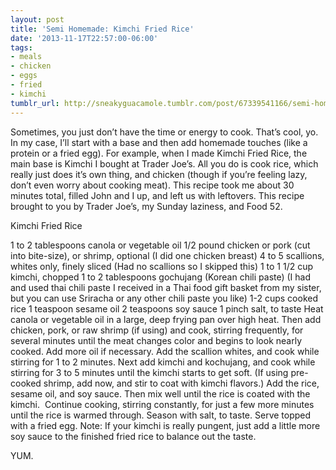 ```yaml
---
layout: post
title: 'Semi Homemade: Kimchi Fried Rice'
date: '2013-11-17T22:57:00-06:00'
tags:
- meals
- chicken
- eggs
- fried
- kimchi
tumblr_url: http://sneakyguacamole.tumblr.com/post/67339541166/semi-homemade-kimchi-fried-rice
---
```

Sometimes, you just don’t have the time or energy to cook. That’s cool, yo. In my case, I’ll start with a base and then add homemade touches (like a protein or a fried egg). For example, when I made Kimchi Fried Rice, the main base is Kimchi I bought at Trader Joe’s. All you do is cook rice, which really just does it’s own thing, and chicken (though if you’re feeling lazy, don’t even worry about cooking meat). This recipe took me about 30 minutes total, filled John and I up, and left us with leftovers.
This recipe brought to you by Trader Joe’s, my Sunday laziness, and Food 52.

Kimchi Fried Rice


1 to 2 tablespoons canola or vegetable oil
1/2 pound chicken or pork (cut into bite-size), or shrimp, optional (I did one chicken breast)
4 to 5 scallions, whites only, finely sliced (Had no scallions so I skipped this)
1 to 1 1/2 cup kimchi, chopped
1 to 2 tablespoons gochujang (Korean chili paste) (I had and used thai chili paste I received in a Thai food gift basket from my sister, but you can use Sriracha or any other chili paste you like)
1-2 cups cooked rice
1 teaspoon sesame oil
2 teaspoons soy sauce
1 pinch salt, to taste
Heat canola or vegetable oil in a large, deep frying pan over high heat. Then add chicken, pork, or raw shrimp (if using) and cook, stirring frequently, for several minutes until the meat changes color and begins to look nearly cooked. Add more oil if necessary.
Add the scallion whites, and cook while stirring for 1 to 2 minutes. Next add kimchi and kochujang, and cook while stirring for 3 to 5 minutes until the kimchi starts to get soft. (If using pre-cooked shrimp, add now, and stir to coat with kimchi flavors.)
Add the rice, sesame oil, and soy sauce. Then mix well until the rice is coated with the kimchi. 
Continue cooking, stirring constantly, for just a few more minutes until the rice is warmed through. Season with salt, to taste.
Serve topped with a fried egg.
Note: If your kimchi is really pungent, just add a little more soy sauce to the finished fried rice to balance out the taste.


YUM.
